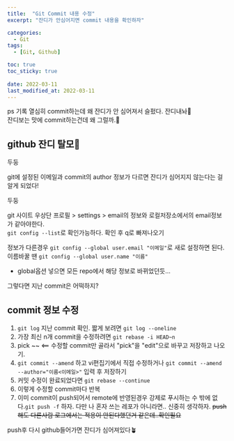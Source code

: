 ```yaml
---
title:  "Git Commit 내용 수정"
excerpt: "잔디가 안심어지면 commit 내용을 확인하자"

categories:
  - Git
tags:
  - [Git, Github]

toc: true
toc_sticky: true
 
date: 2022-03-11
last_modified_at: 2022-03-11
---
```


ps 기록 열심히 commit하는데 왜 잔디가 안 심어져서 슬펐다. 
잔디내놔🌱  
잔디보는 맛에 commit하는건데 왜 그럴까.🤔

## github 잔디 탈모🌳

두둥 

git에 설정된 이메일과 commit의 author 정보가 다르면 잔디가 심어지지 않는다는 걸 알게 되었다!

두둥

git 사이트 우상단 프로필 > settings > email의 정보와 
로컬저장소에서의 email정보가 같아야한다.  
`git config --list`로 확인가능하다. 확인 후 q로 빠져나오기

정보가 다른경우
`git config --global user.email "이메일"`로 새로 설정하면 된다.  
이름바꿀 땐 `git config --global user.name "이름"`
- global옵션 넣으면 모든 repo에서 해당 정보로 바뀌었던듯...

그렇다면 지난 commit은 어떡하지?

## commit 정보 수정

1. `git log` 지난 commit 확인. 
    짧게 보려면 `git log --oneline`
2. 가장 최신 n개 commit을 수정하려면 `git rebase -i HEAD~n`
3. pick ~~ <== 수정할 commit만 골라서 "pick"을 "edit"으로 바꾸고 저장하고 나오기.
4. `git commit --amend` 하고 vi편집기에서 직접 수정하거나
`git commit --amend --author="이름<이메일>"` 입력 후 저장하기
5. 커밋 수정이 완료되었다면 `git rebase --continue`
6. 이렇게 수정할 commit마다 반복
7. 이미 commit이 push되어서 remote에 반영된경우 강제로 푸시하는 수 밖에 없다.`git push -f` 하자. 다만 나 혼자 쓰는 레포가 아니라면.. 신중히 생각하자.
    ~~push해도 다른사람 로그에서는 적용이 안된다했던거 같은데..확인필요~~


push후 다시 github들어가면 잔디가 심어져있다🪴
